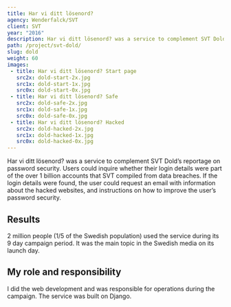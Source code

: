 ```yaml
---
title: Har vi ditt lösenord?
agency: Wenderfalck/SVT
client: SVT
year: "2016"
description: Har vi ditt lösenord? was a service to complement SVT Dold’s reportage on password security. 2 million people used the service during its 9 day campaign period.
path: /project/svt-dold/
slug: dold
weight: 60
images:
 - title: Har vi ditt lösenord? Start page
   src2x: dold-start-2x.jpg
   src1x: dold-start-1x.jpg
   src0x: dold-start-0x.jpg
 - title: Har vi ditt lösenord? Safe
   src2x: dold-safe-2x.jpg
   src1x: dold-safe-1x.jpg
   src0x: dold-safe-0x.jpg
 - title: Har vi ditt lösenord? Hacked
   src2x: dold-hacked-2x.jpg
   src1x: dold-hacked-1x.jpg
   src0x: dold-hacked-0x.jpg
---
```


Har vi ditt lösenord? was a service to complement SVT Dold’s reportage on password security. Users could inquire whether their login details were part of the over 1 billion accounts that SVT compiled from data breaches. If the login details were found, the user could request an email with information about the hacked websites, and instructions on how to improve the user’s password security.

## Results

2 million people (1/5 of the Swedish population) used the service during its 9 day campaign period. It was the main topic in the Swedish media on its launch day.

## My role and responsibility

I did the web development and was responsible for operations during the campaign. The service was built on Django.
